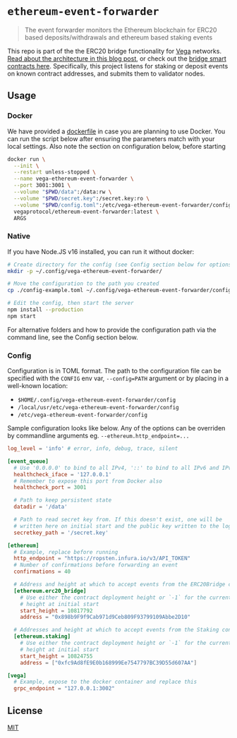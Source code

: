 # `ethereum-event-forwarder`
> The event forwarder monitors the Ethereum blockchain for ERC20 based
> deposits/withdrawals and ethereum based staking events

This repo is part of the the ERC20 bridge functionality for
[Vega](https://vega.xyz) networks. [Read about the architecture in this blog
post](https://medium.com/vegaprotocol/vega-erc20-bridge-331a5235efa2), or check
out the [bridge smart contracts here](https://github.com/vegaprotocol/smart-contracts).
Specifically, this project listens for staking or deposit events on known
contract addresses, and submits them to validator nodes.


## Usage

### Docker
We have provided a [dockerfile](./Dockerfile) in case you are planning to use
Docker. You can run the script below after ensuring the parameters match with
your local settings. Also note the section on configuration below, before starting

```sh
docker run \
  --init \
  --restart unless-stopped \
  --name vega-ethereum-event-forwarder \
  --port 3001:3001 \
  --volume "$PWD/data":/data:rw \
  --volume "$PWD/secret.key":/secret.key:ro \
  --volume "$PWD/config.toml":/etc/vega-ethereum-event-forwarder/config:ro \
  vegaprotocol/ethereum-event-forwarder:latest \
  ARGS
```

### Native
If you have Node.JS v16 installed, you can run it without docker:

```sh
# Create directory for the config (see Config section below for options)
mkdir -p ~/.config/vega-ethereum-event-forwarder/

# Move the configuration to the path you created
cp ./config-example.toml ~/.config/vega-ethereum-event-forwarder/config

# Edit the config, then start the server
npm install --production
npm start
```

For alternative folders and how to provide the configuration path via the
command line, see the Config section below.

### Config

Configuration is in TOML format. The path to the configuration file can
be specified with the `CONFIG` env var, `--config=PATH` argument or by
placing in a well-known location:

- `$HOME/.config/vega-ethereum-event-forwarder/config`
- `/local/usr/etc/vega-ethereum-event-forwarder/config`
- `/etc/vega-ethereum-event-forwarder/config`

Sample configuration looks like below. Any of the options can be
overriden by commandline arguments eg. `--ethereum.http_endpoint=...`

```toml
log_level = 'info' # error, info, debug, trace, silent

[event_queue]
  # Use '0.0.0.0' to bind to all IPv4, '::' to bind to all IPv6 and IPv4
  healthcheck_iface = '127.0.0.1'
  # Remember to expose this port from Docker also
  healthcheck_port = 3001

  # Path to keep persistent state
  datadir = '/data'

  # Path to read secret key from. If this doesn't exist, one will be
  # written here on initial start and the public key written to the logs
  secretkey_path = '/secret.key'

[ethereum]
  # Example, replace before running
  http_endpoint = "https://ropsten.infura.io/v3/API_TOKEN"
  # Number of confirmations before forwarding an event
  confirmations = 40

  # Address and height at which to accept events from the ERC20Bridge contract
  [ethereum.erc20_bridge]
    # Use either the contract deployment height or `-1` for the current block
    # height at initial start
    start_height = 10817792
    address = "0x898b9F9f9Cab971d9Ceb809F93799109Abbe2D10"

  # Addresses and height at which to accept events from the Staking contract
  [ethereum.staking]
    # Use either the contract deployment height or `-1` for the current block
    # height at initial start
    start_height = 10824755
    address = ["0xfc9Ad8fE9E0b168999Ee7547797BC39D55d607AA"]

[vega]
  # Example, expose to the docker container and replace this
  grpc_endpoint = "127.0.0.1:3002"
```

## License

[MIT](LICENSE)
